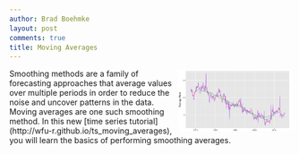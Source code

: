 ```yaml
---
author: Brad Boehmke
layout: post
comments: true
title: Moving Averages
---
```


<img src="/public/images/analytics/time_series/ma_icon.png"  style="float:right; margin: 2px 0px 0px 10px; width: 40%; height: 40%;" />
Smoothing methods are a family of forecasting approaches that average values over multiple periods in order to reduce the noise and uncover patterns in the data. Moving averages are one such smoothing method. In this new [time series tutorial](http://wfu-r.github.io/ts_moving_averages), you will learn the basics of performing smoothing averages.
